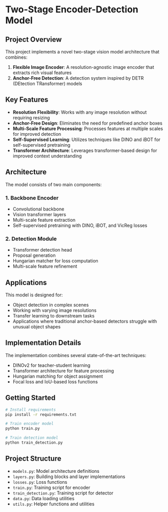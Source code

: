 # Two-Stage Encoder-Detection Model

## Project Overview

This project implements a novel two-stage vision model architecture that combines:

1. **Flexible Image Encoder**: A resolution-agnostic image encoder that extracts rich visual features
2. **Anchor-Free Detection**: A detection system inspired by DETR (DEtection TRansformer) models

## Key Features

- **Resolution Flexibility**: Works with any image resolution without requiring resizing
- **Anchor-Free Design**: Eliminates the need for predefined anchor boxes
- **Multi-Scale Feature Processing**: Processes features at multiple scales for improved detection
- **Self-Supervised Learning**: Utilizes techniques like DINO and iBOT for self-supervised pretraining
- **Transformer Architecture**: Leverages transformer-based design for improved context understanding

## Architecture

The model consists of two main components:

### 1. Backbone Encoder
- Convolutional backbone
- Vision transformer layers
- Multi-scale feature extraction
- Self-supervised pretraining with DINO, iBOT, and VicReg losses

### 2. Detection Module
- Transformer detection head
- Proposal generation
- Hungarian matcher for loss computation
- Multi-scale feature refinement

## Applications

This model is designed for:
- Object detection in complex scenes
- Working with varying image resolutions
- Transfer learning to downstream tasks
- Applications where traditional anchor-based detectors struggle with unusual object shapes

## Implementation Details

The implementation combines several state-of-the-art techniques:
- DINOv2 for teacher-student learning
- Transformer architecture for feature processing
- Hungarian matching for object assignment
- Focal loss and IoU-based loss functions

## Getting Started

```bash
# Install requirements
pip install -r requirements.txt

# Train encoder model
python train.py

# Train detection model
python train_detection.py
```

## Project Structure
- `models.py`: Model architecture definitions
- `layers.py`: Building blocks and layer implementations
- `losses.py`: Loss functions
- `train.py`: Training script for encoder
- `train_detection.py`: Training script for detector
- `data.py`: Data loading utilities
- `utils.py`: Helper functions and utilities